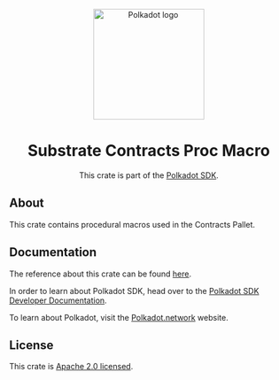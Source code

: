 <div align="center">

<img
alt="Polkadot logo" width="200"
src="https://raw.githubusercontent.com/paritytech/polkadot-sdk/rzadp/readmes/docs/images/Polkadot_Logo_Horizontal_Pink_BlackOnWhite.png">

# Substrate Contracts Proc Macro

This crate is part of the [Polkadot SDK](https://github.com/paritytech/polkadot-sdk/).

</div>

## About

This crate contains procedural macros used in the Contracts Pallet.

## Documentation

The reference about this crate can be found [here](https://paritytech.github.io/polkadot-sdk/master/pallet_contracts_proc_macro).

In order to learn about Polkadot SDK, head over to the [Polkadot SDK Developer Documentation](https://paritytech.github.io/polkadot-sdk/master/polkadot_sdk_docs/index.html).

To learn about Polkadot, visit the [Polkadot.network](https://polkadot.network/) website.

## License

This crate is [Apache 2.0 licensed](https://spdx.org/licenses/Apache-2.0.html).
